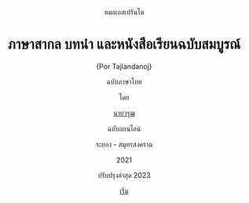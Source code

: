 <link href="markdown.css" rel="stylesheet">

<center>

หมอเอสเปรันโต

# ภาษาสากล บทนำ และหนังสือเรียนฉบับสมบูรณ์

{Por Tajlandanoj}


ฉบับภาษาไทย

โดย

[นายวรุฒ ](warut92.github.io)

ฉบับออนไลน์

ระยอง - สมุทรสงคราม

2021 

ปรับปรุงล่าสุด 2023


[เริ่ม](./1.md)

</center>
